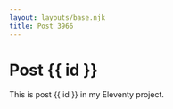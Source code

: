 ```yaml
---
layout: layouts/base.njk
title: Post 3966
---
```


# Post {{ id }}

This is post {{ id }} in my Eleventy project.
